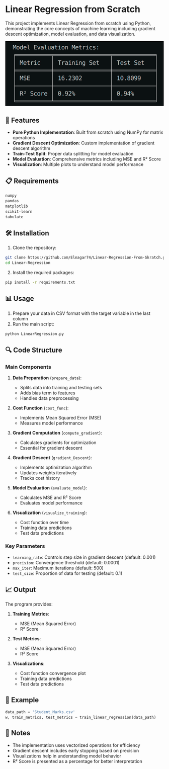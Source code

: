 # Linear Regression from Scratch

This project implements Linear Regression from scratch using Python, demonstrating the core concepts of machine learning including gradient descent optimization, model evaluation, and data visualization.

![Model Accuracy](Model_Accuracy.png)

## 🚀 Features

- **Pure Python Implementation**: Built from scratch using NumPy for matrix operations
- **Gradient Descent Optimization**: Custom implementation of gradient descent algorithm
- **Train-Test Split**: Proper data splitting for model evaluation
- **Model Evaluation**: Comprehensive metrics including MSE and R² Score
- **Visualization**: Multiple plots to understand model performance

## 📋 Requirements

```bash
numpy
pandas
matplotlib
scikit-learn
tabulate
```

## 🛠️ Installation

1. Clone the repository:
```bash
git clone https://github.com/Elnagar74/Linear-Regression-From-Skratch.git
cd Linear-Regression
```

2. Install the required packages:
```bash
pip install -r requirements.txt
```

## 📊 Usage

1. Prepare your data in CSV format with the target variable in the last column
2. Run the main script:
```python
python LinearRegression.py
```

## 🔍 Code Structure

### Main Components

1. **Data Preparation** (`prepare_data`):
   - Splits data into training and testing sets
   - Adds bias term to features
   - Handles data preprocessing

2. **Cost Function** (`cost_func`):
   - Implements Mean Squared Error (MSE)
   - Measures model performance

3. **Gradient Computation** (`compute_gradient`):
   - Calculates gradients for optimization
   - Essential for gradient descent

4. **Gradient Descent** (`gradient_Descent`):
   - Implements optimization algorithm
   - Updates weights iteratively
   - Tracks cost history

5. **Model Evaluation** (`evaluate_model`):
   - Calculates MSE and R² Score
   - Evaluates model performance

6. **Visualization** (`visualize_training`):
   - Cost function over time
   - Training data predictions
   - Test data predictions

### Key Parameters

- `learning_rate`: Controls step size in gradient descent (default: 0.001)
- `precision`: Convergence threshold (default: 0.0001)
- `max_iter`: Maximum iterations (default: 500)
- `test_size`: Proportion of data for testing (default: 0.1)

## 📈 Output

The program provides:

1. **Training Metrics**:
   - MSE (Mean Squared Error)
   - R² Score

2. **Test Metrics**:
   - MSE (Mean Squared Error)
   - R² Score

3. **Visualizations**:
   - Cost function convergence plot
   - Training data predictions
   - Test data predictions

## 🎯 Example

```python
data_path = 'Student_Marks.csv'
w, train_metrics, test_metrics = train_linear_regression(data_path)
```

## 📝 Notes

- The implementation uses vectorized operations for efficiency
- Gradient descent includes early stopping based on precision
- Visualizations help in understanding model behavior
- R² Score is presented as a percentage for better interpretation